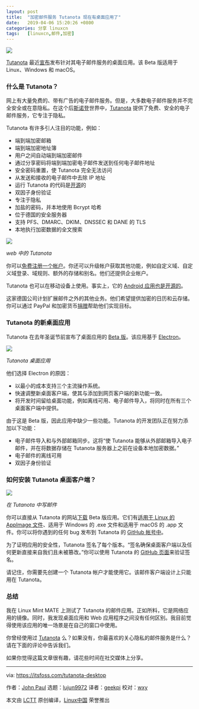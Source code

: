```yaml
---
layout: post
title:	"加密邮件服务 Tutanota 现在有桌面应用了"
date:	2019-04-06 15:20:26 +0800 
categories:	分享 linuxcn 
tags:	[linuxcn,邮件,加密]
---
```



![](/Asserts/Images//attachment/album/201904/06/152029euanuvvvhg8nyvl5.png)


[Tutanota](https://itsfoss.com/tutanota-review/) 最近[宣布](https://tutanota.com/blog/posts/desktop-clients/)发布针对其电子邮件服务的桌面应用。该 Beta 版适用于 Linux、Windows 和 macOS。


### 什么是 Tutanota？


网上有大量免费的、带有广告的电子邮件服务。但是，大多数电子邮件服务并不完全安全或在意隐私。在这个后[斯诺登](https://en.wikipedia.org/wiki/Edward_Snowden)世界中，[Tutanota](https://tutanota.com/) 提供了免费、安全的电子邮件服务，它专注于隐私。


Tutanota 有许多引人注目的功能，例如：


* 端到端加密邮箱
* 端到端加密地址簿
* 用户之间自动端到端加密邮件
* 通过分享密码将端到端加密电子邮件发送到任何电子邮件地址
* 安全密码重置，使 Tutanota 完全无法访问
* 从发送和接收的电子邮件中去除 IP 地址
* 运行 Tutanota 的代码是[开源](https://tutanota.com/blog/posts/open-source-email)的
* 双因子身份验证
* 专注于隐私
* 加盐的密码，并本地使用 Bcrypt 哈希
* 位于德国的安全服务器
* 支持 PFS、DMARC、DKIM、DNSSEC 和 DANE 的 TLS
* 本地执行加密数据的全文搜索


![](/Asserts/Images//attachment/album/201904/06/152031azmyycy2f0umifog.jpg)


*web 中的 Tutanota*


你可以[免费注册一个帐户](https://tutanota.com/pricing)。你还可以升级帐户获取其他功能，例如自定义域、自定义域登录、域规则、额外的存储和别名。他们还提供企业帐户。


Tutanota 也可以在移动设备上使用。事实上，它的 [Android 应用也是开源的](https://itsfoss.com/tutanota-fdroid-release/)。


这家德国公司计划扩展邮件之外的其他业务。他们希望提供加密的日历和云存储。你可以通过 PayPal 和加密货币[捐赠](https://tutanota.com/community)帮助他们实现目标。


### Tutanota 的新桌面应用


Tutanota 在去年圣诞节前宣布了桌面应用的 [Beta 版](https://tutanota.com/blog/posts/desktop-clients/)。该应用基于 [Electron](https://electronjs.org/)。


![](/Asserts/Images//attachment/album/201904/06/152033hllouc5oarvaupru.png)


*Tutanota 桌面应用*


他们选择 Electron 的原因：


* 以最小的成本支持三个主流操作系统。
* 快速调整新桌面客户端，使其与添加到网页客户端的新功能一致。
* 将开发时间留给桌面功能，例如离线可用、电子邮件导入，将同时在所有三个桌面客户端中提供。


由于这是 Beta 版，因此应用中缺少一些功能。Tutanota 的开发团队正在努力添加以下功能：


* 电子邮件导入和与外部邮箱同步。这将“使 Tutanota 能够从外部邮箱导入电子邮件，并在将数据存储在 Tutanota 服务器上之前在设备本地加密数据。”
* 电子邮件的离线可用
* 双因子身份验证


### 如何安装 Tutanota 桌面客户端？


![](/Asserts/Images//attachment/album/201904/06/152034k66jthct666m4hbb.jpg)


*在 Tutanota 中写邮件*


你可以直接从 Tutanota 的网站[下载](https://tutanota.com/blog/posts/desktop-clients/) Beta 版应用。它们有[适用于 Linux 的 AppImage 文件](https://itsfoss.com/use-appimage-linux/)、适用于 Windows 的 .exe 文件和适用于 macOS 的 .app 文件。你可以将你遇到的任何 bug 发布到 Tutanota 的 [GitHub 帐号中](https://github.com/tutao/tutanota)。


为了证明应用的安全性，Tutanota 签名了每个版本。“签名确保桌面客户端以及任何更新直接来自我们且未被篡改。”你可以使用 Tutanota 的 [GitHub 页面](https://github.com/tutao/tutanota/blob/master/buildSrc/installerSigner.js)来验证签名。


请记住，你需要先创建一个 Tutanota 帐户才能使用它。该邮件客户端设计上只能用在 Tutanota。


### 总结


我在 Linux Mint MATE 上测试了 Tutanota 的邮件应用。正如所料，它是网络应用的镜像。同时，我发现桌面应用和 Web 应用程序之间没有任何区别。我目前觉得使用该应用的唯一场景是在自己的窗口中使用。


你曾经使用过 [Tutanota](https://tutanota.com/polo/) 么？如果没有，你最喜欢的关心隐私的邮件服务是什么？请在下面的评论中告诉我们。


如果你觉得这篇文章很有趣，请花些时间在社交媒体上分享。




---


via: <https://itsfoss.com/tutanota-desktop>


作者：[John Paul](https://itsfoss.com/author/john/) 选题：[lujun9972](https://github.com/lujun9972) 译者：[geekpi](https://github.com/geekpi) 校对：[wxy](https://github.com/wxy)


本文由 [LCTT](https://github.com/LCTT/TranslateProject) 原创编译，[Linux中国](https://linux.cn/) 荣誉推出
